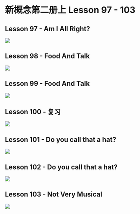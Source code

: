 # 新概念第二册上 Lesson 97 - 103

## Lesson 97 -  Am I All Right?

<img src="lesson/Lesson-97.png">

## Lesson 98 - Food And Talk

<img src="lesson/Lesson-98.png">

## Lesson 99 - Food And Talk

<img src="lesson/Lesson-99.png">

## Lesson 100 - 复习

<img src="lesson/Lesson-100.png">

## Lesson 101 - Do you call that a hat?

<img src="lesson/Lesson-101.png">

## Lesson 102 - Do you call that a hat?

<img src="lesson/Lesson-102.png">

## Lesson 103 - Not Very Musical

<img src="lesson/Lesson-103.png">

